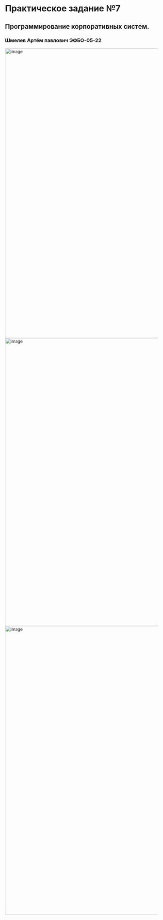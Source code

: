 # Практическое задание №7

## Программирование корпоративных систем.

### Шмелев Артём павлович ЭФБО-05-22

<img width="953" alt="image" src="https://github.com/user-attachments/assets/cd0484ae-6bae-4779-933b-1dd99b365882">

<img width="947" alt="image" src="https://github.com/user-attachments/assets/3d1104f6-7a4a-4ba3-b0a7-ca63938c11b3">

<img width="950" alt="image" src="https://github.com/user-attachments/assets/9f0a96dd-05ac-40c0-928c-9aade6058b65">



